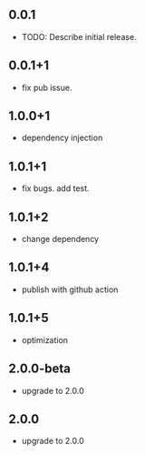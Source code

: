 ## 0.0.1

* TODO: Describe initial release.

## 0.0.1+1

* fix pub issue.

## 1.0.0+1

* dependency injection

## 1.0.1+1

* fix bugs. add test.

## 1.0.1+2

* change dependency

## 1.0.1+4

* publish with github action

## 1.0.1+5

* optimization

## 2.0.0-beta

* upgrade to 2.0.0

## 2.0.0

* upgrade to 2.0.0
